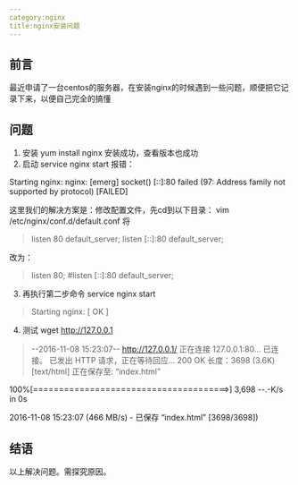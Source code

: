 ```yaml
---
category:nginx
title:nginx安装问题
---
```

## 前言
最近申请了一台centos的服务器，在安装nginx的时候遇到一些问题，顺便把它记录下来，以便自己完全的搞懂

## 问题
1. 安装 yum install nginx
安装成功，查看版本也成功
2. 启动 service nginx start
报错：
>
Starting nginx: nginx: [emerg] socket() [::]:80 failed (97: Address family not supported by protocol)
                                                           [FAILED]

这里我们的解决方案是：修改配置文件，先cd到以下目录：
vim /etc/nginx/conf.d/default.conf
将
>listen       80 default_server;
listen       [::]:80 default_server;

改为：
>listen       80;
#listen       [::]:80 default_server;

3. 再执行第二步命令
service nginx start 
>Starting nginx:                                            [  OK  ]

4. 测试 wget http://127.0.0.1
>--2016-11-08 15:23:07--  http://127.0.0.1/
正在连接 127.0.0.1:80... 已连接。
已发出 HTTP 请求，正在等待回应... 200 OK
长度：3698 (3.6K) [text/html]
正在保存至: “index.html”

100%[======================================>] 3,698       --.-K/s   in 0s      

2016-11-08 15:23:07 (466 MB/s) - 已保存 “index.html” [3698/3698])

## 结语
以上解决问题。需探究原因。
